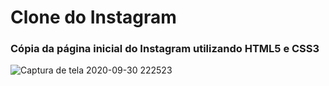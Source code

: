 # Clone do Instagram

### Cópia da página inicial do Instagram utilizando HTML5 e CSS3

![Captura de tela 2020-09-30 222523](https://user-images.githubusercontent.com/59886164/94755731-e008f700-036b-11eb-9e62-b03d6e932e99.png)

